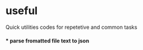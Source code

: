 # useful
Quick utilities codes for repetetive and common tasks  
#### * parse fromatted file text to json 
